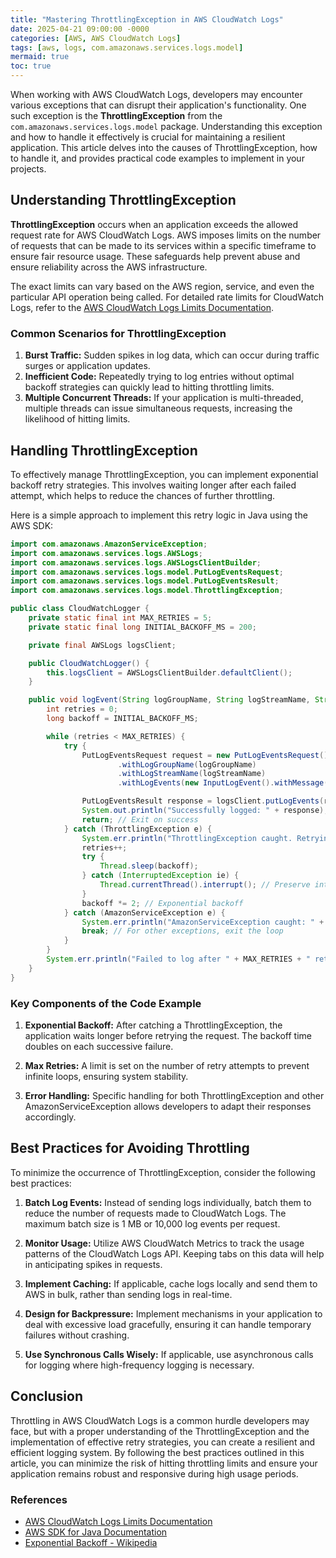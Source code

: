 ```yaml
---
title: "Mastering ThrottlingException in AWS CloudWatch Logs"
date: 2025-04-21 09:00:00 -0000
categories: [AWS, AWS CloudWatch Logs]
tags: [aws, logs, com.amazonaws.services.logs.model]
mermaid: true
toc: true
---
```



When working with AWS CloudWatch Logs, developers may encounter various exceptions that can disrupt their application's functionality. One such exception is the **ThrottlingException** from the `com.amazonaws.services.logs.model` package. Understanding this exception and how to handle it effectively is crucial for maintaining a resilient application. This article delves into the causes of ThrottlingException, how to handle it, and provides practical code examples to implement in your projects.

## Understanding ThrottlingException

**ThrottlingException** occurs when an application exceeds the allowed request rate for AWS CloudWatch Logs. AWS imposes limits on the number of requests that can be made to its services within a specific timeframe to ensure fair resource usage. These safeguards help prevent abuse and ensure reliability across the AWS infrastructure.

The exact limits can vary based on the AWS region, service, and even the particular API operation being called. For detailed rate limits for CloudWatch Logs, refer to the [AWS CloudWatch Logs Limits Documentation](https://docs.aws.amazon.com/AmazonCloudWatch/latest/logs/cloudwatch_limits.html).

### Common Scenarios for ThrottlingException

1. **Burst Traffic:** Sudden spikes in log data, which can occur during traffic surges or application updates.
2. **Inefficient Code:** Repeatedly trying to log entries without optimal backoff strategies can quickly lead to hitting throttling limits.
3. **Multiple Concurrent Threads:** If your application is multi-threaded, multiple threads can issue simultaneous requests, increasing the likelihood of hitting limits.

## Handling ThrottlingException

To effectively manage ThrottlingException, you can implement exponential backoff retry strategies. This involves waiting longer after each failed attempt, which helps to reduce the chances of further throttling.

Here is a simple approach to implement this retry logic in Java using the AWS SDK:

```java
import com.amazonaws.AmazonServiceException;
import com.amazonaws.services.logs.AWSLogs;
import com.amazonaws.services.logs.AWSLogsClientBuilder;
import com.amazonaws.services.logs.model.PutLogEventsRequest;
import com.amazonaws.services.logs.model.PutLogEventsResult;
import com.amazonaws.services.logs.model.ThrottlingException;

public class CloudWatchLogger {
    private static final int MAX_RETRIES = 5;
    private static final long INITIAL_BACKOFF_MS = 200;

    private final AWSLogs logsClient;

    public CloudWatchLogger() {
        this.logsClient = AWSLogsClientBuilder.defaultClient();
    }

    public void logEvent(String logGroupName, String logStreamName, String message) {
        int retries = 0;
        long backoff = INITIAL_BACKOFF_MS;

        while (retries < MAX_RETRIES) {
            try {
                PutLogEventsRequest request = new PutLogEventsRequest()
                        .withLogGroupName(logGroupName)
                        .withLogStreamName(logStreamName)
                        .withLogEvents(new InputLogEvent().withMessage(message).withTimestamp(System.currentTimeMillis()));

                PutLogEventsResult response = logsClient.putLogEvents(request);
                System.out.println("Successfully logged: " + response);
                return; // Exit on success
            } catch (ThrottlingException e) {
                System.err.println("ThrottlingException caught. Retrying...");
                retries++;
                try {
                    Thread.sleep(backoff);
                } catch (InterruptedException ie) {
                    Thread.currentThread().interrupt(); // Preserve interruption status
                }
                backoff *= 2; // Exponential backoff
            } catch (AmazonServiceException e) {
                System.err.println("AmazonServiceException caught: " + e.getMessage());
                break; // For other exceptions, exit the loop
            }
        }
        System.err.println("Failed to log after " + MAX_RETRIES + " retries");
    }
}
```

### Key Components of the Code Example

1. **Exponential Backoff:** After catching a ThrottlingException, the application waits longer before retrying the request. The backoff time doubles on each successive failure.
   
2. **Max Retries:** A limit is set on the number of retry attempts to prevent infinite loops, ensuring system stability.

3. **Error Handling:** Specific handling for both ThrottlingException and other AmazonServiceException allows developers to adapt their responses accordingly.

## Best Practices for Avoiding Throttling

To minimize the occurrence of ThrottlingException, consider the following best practices:

1. **Batch Log Events:** Instead of sending logs individually, batch them to reduce the number of requests made to CloudWatch Logs. The maximum batch size is 1 MB or 10,000 log events per request.
   
2. **Monitor Usage:** Utilize AWS CloudWatch Metrics to track the usage patterns of the CloudWatch Logs API. Keeping tabs on this data will help in anticipating spikes in requests.

3. **Implement Caching:** If applicable, cache logs locally and send them to AWS in bulk, rather than sending logs in real-time.

4. **Design for Backpressure:** Implement mechanisms in your application to deal with excessive load gracefully, ensuring it can handle temporary failures without crashing.

5. **Use Synchronous Calls Wisely:** If applicable, use asynchronous calls for logging where high-frequency logging is necessary.

## Conclusion

Throttling in AWS CloudWatch Logs is a common hurdle developers may face, but with a proper understanding of the ThrottlingException and the implementation of effective retry strategies, you can create a resilient and efficient logging system. By following the best practices outlined in this article, you can minimize the risk of hitting throttling limits and ensure your application remains robust and responsive during high usage periods.

### References

- [AWS CloudWatch Logs Limits Documentation](https://docs.aws.amazon.com/AmazonCloudWatch/latest/logs/cloudwatch_limits.html)  
- [AWS SDK for Java Documentation](https://docs.aws.amazon.com/sdk-for-java/latest/developer-guide/)  
- [Exponential Backoff - Wikipedia](https://en.wikipedia.org/wiki/Exponential_backoff)  